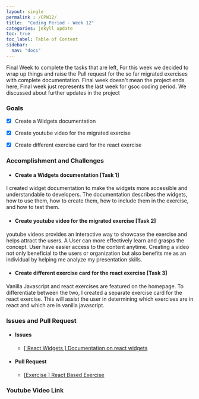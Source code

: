 ```yaml
---
layout: single
permalink : /CPW12/
title:  "Coding Period - Week 12"
categories: jekyll update
toc: true
toc_label: Table of Content
sidebar:
  nav: "docs"
---
```

Final Week to complete the tasks that are left, For this week we decided to wrap up things and raise the Pull request for the so far migrated exercises with complete documentation.
Final week doesn't mean the project ends here, Final week just represents the last week for gsoc coding period. We discussed about further updates in the project

### Goals

- [x] Create a Widgets documentation

- [x] Create youtube video for the migrated exercise

- [x] Create different exercise card for the react exercise 


### Accomplishment and Challenges

* #### Create a Widgets documentation \[Task 1\]

I created widget documentation to make the widgets more accessible and understandable to developers. The documentation describes the widgets, how to use them, how to create them, how to include them in the exercise, and how to test them.

* #### Create youtube video for the migrated exercise \[Task 2\]

youtube videos provides an interactive way to showcase the exercise and helps attract the users. A User can more effectively learn and grasps the concept. User have easier access to the content anytime. Creating a video not only beneficial to the users or organization but also benefits me as an individual by helping me analyze my presentation skills.

* #### Create different exercise card for the react exercise \[Task 3\]

Vanilla Javascript and react exercises are featured on the homepage. To differentiate between the two, I created a separate exercise card for the react exercise. This will assist the user in determining which exercises are in react and which are in vanilla javascript.


### Issues and Pull Request

* #### Issues

  - [ \[ React Widgets \] Documentation on react widgets](https://github.com/JdeRobot/RoboticsAcademy/issues/1806)

* #### Pull Request

  - [ \[Exercise \] React Based Exercise ](https://github.com/JdeRobot/RoboticsAcademy/pull/1805)

### Youtube Video Link
